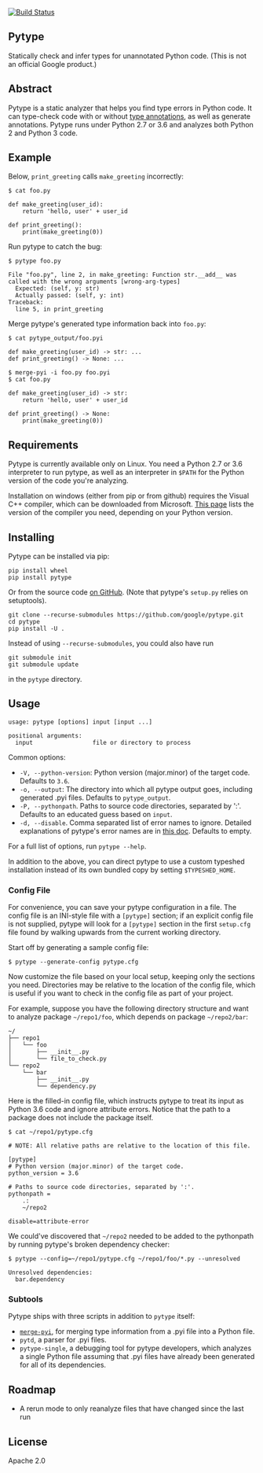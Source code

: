 [![Build Status](https://travis-ci.org/google/pytype.svg?branch=master)](https://travis-ci.org/google/pytype)

## Pytype

Statically check and infer types for unannotated Python code.
(This is not an official Google product.)

## Abstract

Pytype is a static analyzer that helps you find type errors in Python code. It
can type-check code with or without
[type annotations](https://www.python.org/dev/peps/pep-0484/), as well as
generate annotations. Pytype runs under Python 2.7 or 3.6 and analyzes both
Python 2 and Python 3 code.

## Example

Below, `print_greeting` calls `make_greeting` incorrectly:

```
$ cat foo.py

def make_greeting(user_id):
    return 'hello, user' + user_id

def print_greeting():
    print(make_greeting(0))
```

Run pytype to catch the bug:

```
$ pytype foo.py

File "foo.py", line 2, in make_greeting: Function str.__add__ was called with the wrong arguments [wrong-arg-types]
  Expected: (self, y: str)
  Actually passed: (self, y: int)
Traceback:
  line 5, in print_greeting
```

Merge pytype's generated type information back into `foo.py`:

```
$ cat pytype_output/foo.pyi

def make_greeting(user_id) -> str: ...
def print_greeting() -> None: ...

$ merge-pyi -i foo.py foo.pyi
$ cat foo.py

def make_greeting(user_id) -> str:
    return 'hello, user' + user_id

def print_greeting() -> None:
    print(make_greeting(0))
```

## Requirements

Pytype is currently available only on Linux. You need a Python 2.7 or 3.6
interpreter to run pytype, as well as an interpreter in `$PATH` for the Python
version of the code you're analyzing.

Installation on windows (either from pip or from github) requires the Visual C++
compiler, which can be downloaded from Microsoft. [This
page](https://wiki.python.org/moin/WindowsCompilers) lists the version of the
compiler you need, depending on your Python version.

## Installing

Pytype can be installed via pip:

```
pip install wheel
pip install pytype
```

Or from the source code [on GitHub](https://github.com/google/pytype/).
(Note that pytype's `setup.py` relies on setuptools).

```
git clone --recurse-submodules https://github.com/google/pytype.git
cd pytype
pip install -U .
```

Instead of using `--recurse-submodules`, you could also have run

```
git submodule init
git submodule update
```

in the `pytype` directory.

## Usage

```
usage: pytype [options] input [input ...]

positional arguments:
  input                 file or directory to process
```

Common options:

* `-V, --python-version`: Python version (major.minor) of the target code.
  Defaults to `3.6`.
* `-o, --output`: The directory into which all pytype output goes, including
  generated .pyi files. Defaults to `pytype_output`.
* `-P, --pythonpath`. Paths to source code directories, separated by ':'.
  Defaults to an educated guess based on `input`.
* `-d, --disable`. Comma separated list of error names to ignore. Detailed
  explanations of pytype's error names are in
  [this doc](https://github.com/google/pytype/tree/master/docs/errors.md).
  Defaults to empty.

For a full list of options, run `pytype --help`.

In addition to the above, you can direct pytype to use a custom typeshed
installation instead of its own bundled copy by setting `$TYPESHED_HOME`.

### Config File

For convenience, you can save your pytype configuration in a file. The config
file is an INI-style file with a `[pytype]` section; if an explicit config file
is not supplied, pytype will look for a `[pytype]` section in the first
`setup.cfg` file found by walking upwards from the current working directory.

Start off by generating a sample config file:

```
$ pytype --generate-config pytype.cfg
```

Now customize the file based on your local setup, keeping only the sections you
need. Directories may be relative to the location of the config file, which is
useful if you want to check in the config file as part of your project.

For example, suppose you have the following directory structure and want to
analyze package `~/repo1/foo`, which depends on package `~/repo2/bar`:

```
~/
├── repo1
│   └── foo
│       ├── __init__.py
│       └── file_to_check.py
└── repo2
    └── bar
        ├── __init__.py
        └── dependency.py
```

Here is the filled-in config file, which instructs pytype to treat its input as
Python 3.6 code and ignore attribute errors. Notice that the path to a package
does not include the package itself.

```
$ cat ~/repo1/pytype.cfg

# NOTE: All relative paths are relative to the location of this file.

[pytype]
# Python version (major.minor) of the target code.
python_version = 3.6

# Paths to source code directories, separated by ':'.
pythonpath =
    .:
    ~/repo2

disable=attribute-error
```

We could've discovered that `~/repo2` needed to be added to the pythonpath by
running pytype's broken dependency checker:

```
$ pytype --config=~/repo1/pytype.cfg ~/repo1/foo/*.py --unresolved

Unresolved dependencies:
  bar.dependency
```

### Subtools

Pytype ships with three scripts in addition to `pytype` itself:

* [`merge-pyi`](
https://github.com/google/pytype/tree/master/pytype/tools/merge_pyi/README.md),
for merging type information from a .pyi file into a Python file.
* `pytd`, a parser for .pyi files.
* `pytype-single`, a debugging tool for pytype developers, which analyzes a
single Python file assuming that .pyi files have already been generated for all
of its dependencies.

## Roadmap

* A rerun mode to only reanalyze files that have changed since the last run

## License
Apache 2.0
